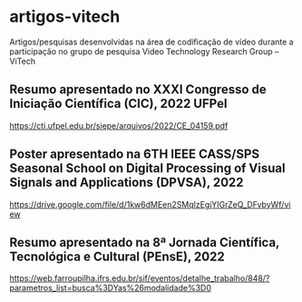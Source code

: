 # artigos-vitech
Artigos/pesquisas desenvolvidas na área de codificação de vídeo durante a participação no grupo de pesquisa Video Technology Research Group – ViTech

## Resumo apresentado no XXXI Congresso de Iniciação Científica (CIC), 2022 UFPel
https://cti.ufpel.edu.br/siepe/arquivos/2022/CE_04159.pdf

## Poster apresentado na 6TH IEEE CASS/SPS Seasonal School on Digital Processing of Visual Signals and Applications (DPVSA), 2022
https://drive.google.com/file/d/1kw6dMEen2SMqlzEgjYIGrZeQ_DFvbyWf/view

## Resumo apresentado na 8ª Jornada Científica, Tecnológica e Cultural (PEnsE), 2022
https://web.farroupilha.ifrs.edu.br/sif/eventos/detalhe_trabalho/848/?parametros_list=busca%3DYas%26modalidade%3D0 
